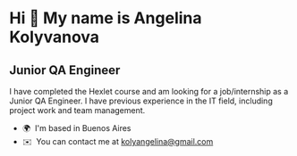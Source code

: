 Hi 👋 My name is Angelina Kolyvanova
====================================

Junior QA Engineer
------------------

I have completed the Hexlet course and am looking for a job/internship as a Junior QA Engineer. I have previous experience in the IT field, including project work and team management.

*   🌍  I'm based in Buenos Aires
*   ✉️  You can contact me at [kolyangelina@gmail.com](mailto:kolyangelina@gmail.com)
